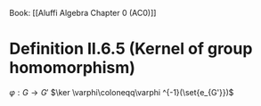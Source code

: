 Book: [[Aluffi Algebra Chapter 0 (AC0)]]
# Definition II.6.5 (Kernel of group homomorphism)
$\varphi:G\to G'$
$\ker \varphi\coloneqq\varphi ^{-1}(\set{e_{G'}})$